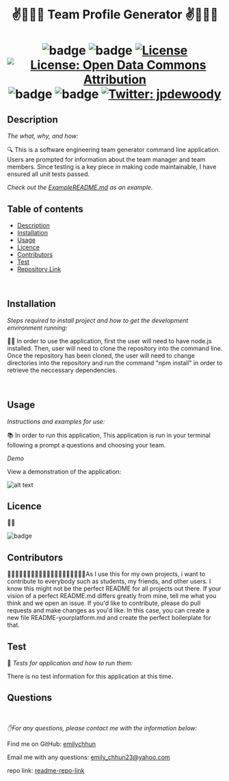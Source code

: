 
<h1 align="center">✌️🤟🙏👋   Team Profile Generator  ✌️🤟🙏👋</h1>
<h1 align="center">

![badge](https://img.shields.io/npm/v/npm.svg?logo=javascript)
![badge](https://img.shields.io/npm/v/npm.svg?logo=npm)
[![License](https://img.shields.io/badge/License-Boost%201.0-lightblue.svg)](https://www.boost.org/LICENSE_1_0.txt)
[![License: Open Data Commons Attribution](https://img.shields.io/badge/License-ODC_BY-brightgreen.svg)](https://opendatacommons.org/licenses/by/)
![badge](https://img.shields.io/static/v1?logo=react&message=React&color=Blue)
![badge](https://img.shields.io/npm/v/npm.svg?logo=javascript)
 <a href="https://twitter.com/jpdewoody">
  <img alt="Twitter: jpdewoody" src="https://img.shields.io/twitter/follow/jpdewoody.svg?style=social" target="_blank" />
 </a>
</h1>

## Description 

  *The what, why, and how:* 
  
  🔍 This is a software engineering team generator command line application. Users are prompted for information about the team manager and team members. Since testing is a key piece in making code maintainable, I have ensured all unit tests passed.

 *Check out the [ExampleREADME.md](https://github.com/emilychhun/challenge9readme/blob/main/demo/DemoREADME.md) as an example.*
  <br />
 
  ## Table of contents
  - [Description](#Description)
  - [Installation](#Installation)
  - [Usage](#Usage)
  - [Licence](#Licence)
  - [Contributors](#Contributors)
  - [Test](#Test)
  - [Repository Link](#Repository)
 
  <br />

 ## Installation

  *Steps required to install project and how to get the development environment running:*
  
💽💽 In order to use the application, first the user will need to have node.js installed. Then, user will need to clone the repository into the command line. Once the repository has been cloned, the user will need to change directories into the repository and run the command "npm install" in order to retrieve the neccessary dependencies.

<br />
  
  
  ## Usage
  *Instructions and examples for use:*
  
  📚 In order to run this application, This application is run in your terminal following a prompt a questions and choosing your team.
  
  *Demo*

  View a demonstration of the application:
  <br />
  
  ![alt text](https://github.com/emilychhun/challenge9readme/blob/main/READMe-generator-emily1.gif "Logo Title Text 1")
  
  ## Licence
  📝📑
  
  ![badge](https://img.shields.io/badge/license-GNU-brightgreen)
  <br />
  
 
  ## Contributors
  💆🏽💆🏻‍♂️👳🏽👳🏽👳🏻‍♀️👨🏾‍🦽👨🏿‍🤝‍👨🏾As I use this for my own projects, i want to contribute to everybody such as students, my friends, and other users. I know this might not be the perfect README for all projects out there. If your vision of a perfect README.md differs greatly from mine, tell me what you think and we open an issue. If you'd like to contribute,  please do pull requests and make changes as you'd like. In this case, you can create a new file README-yourplatform.md and create the perfect boilerplate for that.
  <br />
 
 
  ## Test
  🥇 *Tests for application and how to run them:*
 
   There is no test information for this application at this time.
  <br />
 
  ## Questions
  <br />

   *✋For any questions, please contact me with the information below:*
  <br />

 Find me on GitHub: [emilychhun](https://github.com/emilychhun)
 <br />

  Email me with any questions: emily_chhun23@yahoo.com
  <br />

  repo link: [readme-repo-link](https://github.com/emilychhun/challenge9readme)
  
  <br />
  